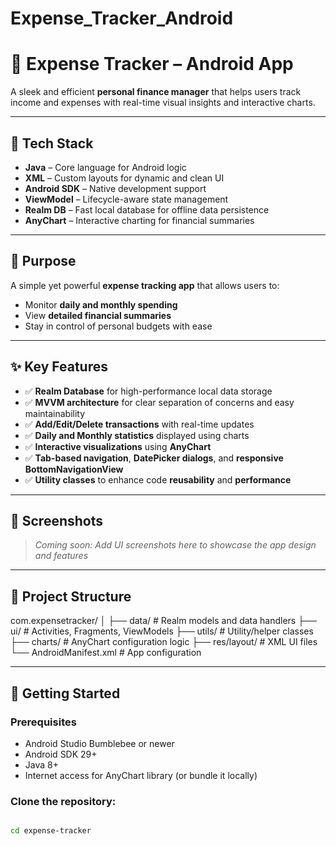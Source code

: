 ﻿# Expense_Tracker_Android
# 📱 Expense Tracker – Android App

A sleek and efficient **personal finance manager** that helps users track income and expenses with real-time visual insights and interactive charts.

---

## 🔧 Tech Stack

- **Java** – Core language for Android logic  
- **XML** – Custom layouts for dynamic and clean UI  
- **Android SDK** – Native development support  
- **ViewModel** – Lifecycle-aware state management  
- **Realm DB** – Fast local database for offline data persistence  
- **AnyChart** – Interactive charting for financial summaries

---

## 🎯 Purpose

A simple yet powerful **expense tracking app** that allows users to:
- Monitor **daily and monthly spending**
- View **detailed financial summaries**
- Stay in control of personal budgets with ease

---

## ✨ Key Features

- ✅ **Realm Database** for high-performance local data storage  
- ✅ **MVVM architecture** for clear separation of concerns and easy maintainability  
- ✅ **Add/Edit/Delete transactions** with real-time updates  
- ✅ **Daily and Monthly statistics** displayed using charts  
- ✅ **Interactive visualizations** using **AnyChart**  
- ✅ **Tab-based navigation**, **DatePicker dialogs**, and **responsive BottomNavigationView**  
- ✅ **Utility classes** to enhance code **reusability** and **performance**

---

## 📸 Screenshots

> _Coming soon: Add UI screenshots here to showcase the app design and features_

---

## 📂 Project Structure

com.expensetracker/ │ ├── data/ # Realm models and data handlers ├── ui/ # Activities, Fragments, ViewModels ├── utils/ # Utility/helper classes ├── charts/ # AnyChart configuration logic ├── res/layout/ # XML UI files └── AndroidManifest.xml # App configuration

---

## 🚀 Getting Started

### Prerequisites
- Android Studio Bumblebee or newer  
- Android SDK 29+  
- Java 8+  
- Internet access for AnyChart library (or bundle it locally)

### Clone the repository:
```bash

cd expense-tracker
